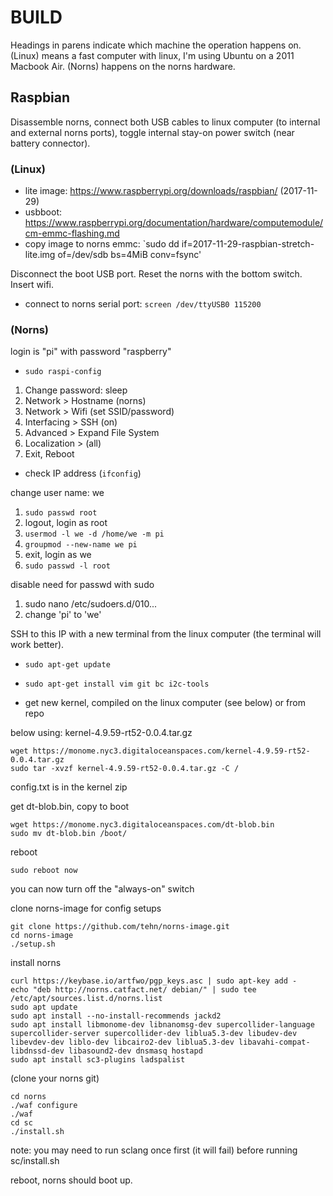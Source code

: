 # BUILD

Headings in parens indicate which machine the operation happens on. (Linux) means a fast computer with linux, I'm using Ubuntu on a 2011 Macbook Air. (Norns) happens on the norns hardware.

## Raspbian

Disassemble norns, connect both USB cables to linux computer (to internal and external norns ports), toggle internal stay-on power switch (near battery connector).

### (Linux)

* lite image: https://www.raspberrypi.org/downloads/raspbian/ (2017-11-29)
* usbboot: https://www.raspberrypi.org/documentation/hardware/computemodule/cm-emmc-flashing.md
* copy image to norns emmc: `sudo dd if=2017-11-29-raspbian-stretch-lite.img of=/dev/sdb bs=4MiB conv=fsync'

Disconnect the boot USB port. Reset the norns with the bottom switch. Insert wifi.

* connect to norns serial port: `screen /dev/ttyUSB0 115200`

### (Norns)

login is "pi" with password "raspberry"

* `sudo raspi-config`

1. Change password: sleep
2. Network > Hostname (norns)
3. Network > Wifi (set SSID/password)
4. Interfacing > SSH (on)
5. Advanced > Expand File System
6. Localization > (all)
7. Exit, Reboot

* check IP address (`ifconfig`)

change user name: we

1. `sudo passwd root`
2. logout, login as root
3. `usermod -l we -d /home/we -m pi`
4. `groupmod --new-name we pi`
5. exit, login as we
6. `sudo passwd -l root`

disable need for passwd with sudo

1. sudo nano /etc/sudoers.d/010...
2. change 'pi' to 'we'

SSH to this IP with a new terminal from the linux computer (the terminal will work better).

* `sudo apt-get update`
* `sudo apt-get install vim git bc i2c-tools`

* get new kernel, compiled on the linux computer (see below) or from repo

below using: kernel-4.9.59-rt52-0.0.4.tar.gz

```
wget https://monome.nyc3.digitaloceanspaces.com/kernel-4.9.59-rt52-0.0.4.tar.gz
sudo tar -xvzf kernel-4.9.59-rt52-0.0.4.tar.gz -C /
```

config.txt is in the kernel zip

get dt-blob.bin, copy to boot

```
wget https://monome.nyc3.digitaloceanspaces.com/dt-blob.bin
sudo mv dt-blob.bin /boot/
```

reboot

`sudo reboot now`

you can now turn off the "always-on" switch

clone norns-image for config setups

```
git clone https://github.com/tehn/norns-image.git 
cd norns-image
./setup.sh
```

install norns

```
curl https://keybase.io/artfwo/pgp_keys.asc | sudo apt-key add -
echo "deb http://norns.catfact.net/ debian/" | sudo tee /etc/apt/sources.list.d/norns.list
sudo apt update
sudo apt install --no-install-recommends jackd2
sudo apt install libmonome-dev libnanomsg-dev supercollider-language supercollider-server supercollider-dev liblua5.3-dev libudev-dev libevdev-dev liblo-dev libcairo2-dev liblua5.3-dev libavahi-compat-libdnssd-dev libasound2-dev dnsmasq hostapd
sudo apt install sc3-plugins ladspalist
```

(clone your norns git)

```
cd norns
./waf configure
./waf
cd sc
./install.sh
``` 

note: you may need to run sclang once first (it will fail) before running sc/install.sh

reboot, norns should boot up.

